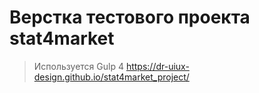 # Верстка тестового проекта stat4market

> Используется Gulp 4
https://dr-uiux-design.github.io/stat4market_project/
